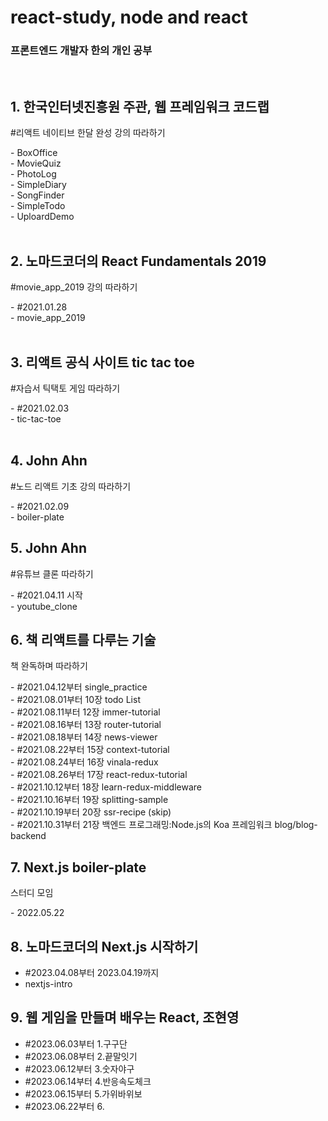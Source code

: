 # react-study, node and react
### 프론트엔드 개발자 한의 개인 공부
<br>
      
## 1. 한국인터넷진흥원 주관, 웹 프레임워크 코드랩
<p>#리액트 네이티브 한달 완성 강의 따라하기</p>
- BoxOffice<br>
- MovieQuiz  <br>
- PhotoLog  <br>
- SimpleDiary  <br>
- SongFinder  <br>
- SimpleTodo  <br>
- UploardDemo  <br><br>

## 2. 노마드코더의 React Fundamentals 2019
<p>#movie_app_2019 강의 따라하기</p>
- #2021.01.28  <br>
- movie_app_2019  <br><br>

## 3. 리액트 공식 사이트 tic tac toe
<p>#자습서 틱택토 게임 따라하기</p>
- #2021.02.03<br>
- tic-tac-toe<br><br>

## 4. John Ahn
<p>#노드 리액트 기초 강의 따라하기</p>
- #2021.02.09<br>
- boiler-plate

## 5. John Ahn
<p>#유튜브 클론 따라하기</p>
- #2021.04.11 시작<br>
- youtube_clone

## 6. 책 리액트를 다루는 기술
<p>책 완독하며 따라하기</p>
- #2021.04.12부터 single_practice<br>
- #2021.08.01부터 10장 todo List<br>
- #2021.08.11부터 12장 immer-tutorial<br>
- #2021.08.16부터 13장 router-tutorial<br>
- #2021.08.18부터 14장 news-viewer<br>
- #2021.08.22부터 15장 context-tutorial<br>
- #2021.08.24부터 16장 vinala-redux<br>
- #2021.08.26부터 17장 react-redux-tutorial<br>
- #2021.10.12부터 18장 learn-redux-middleware<br>
- #2021.10.16부터 19장 splitting-sample<br>
- #2021.10.19부터 20장 ssr-recipe (skip)<br>
- #2021.10.31부터 21장 백엔드 프로그래밍:Node.js의 Koa 프레임워크 blog/blog-backend

## 7. Next.js boiler-plate
<p>스터디 모임</p>
- 2022.05.22

## 8. 노마드코더의 Next.js 시작하기
- #2023.04.08부터 2023.04.19까지<br>
- nextjs-intro

## 9. 웹 게임을 만들며 배우는 React, 조현영
- #2023.06.03부터 1.구구단<br>
- #2023.06.08부터 2.끝말잇기<br>
- #2023.06.12부터 3.숫자야구<br>
- #2023.06.14부터 4.반응속도체크<br>
- #2023.06.15부터 5.가위바위보<br>
- #2023.06.22부터 6.